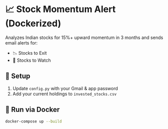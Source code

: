 # 📈 Stock Momentum Alert (Dockerized)

Analyzes Indian stocks for 15%+ upward momentum in 3 months and sends email alerts for:
- 📉 Stocks to Exit
- 🚀 Stocks to Watch

## 🔧 Setup

1. Update `config.py` with your Gmail & app password
2. Add your current holdings to `invested_stocks.csv`

## 🐳 Run via Docker

```bash
docker-compose up --build
